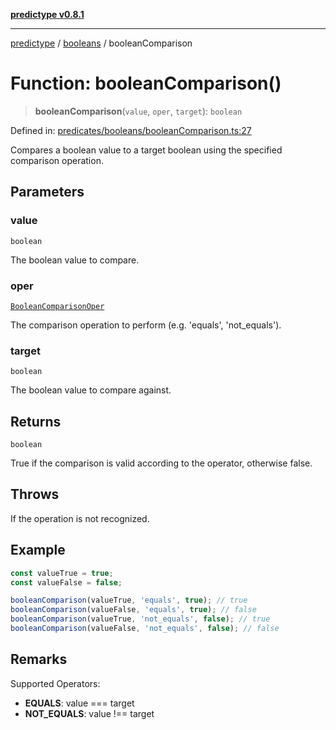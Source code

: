 [**predictype v0.8.1**](../../README.md)

***

[predictype](../../modules.md) / [booleans](../README.md) / booleanComparison

# Function: booleanComparison()

> **booleanComparison**(`value`, `oper`, `target`): `boolean`

Defined in: [predicates/booleans/booleanComparison.ts:27](https://github.com/maduhaime/predictype/blob/2310adbaccb6fbc00cdab8e345e79bd5b09e40f5/src/predicates/booleans/booleanComparison.ts#L27)

Compares a boolean value to a target boolean using the specified comparison operation.

## Parameters

### value

`boolean`

The boolean value to compare.

### oper

[`BooleanComparisonOper`](../enums/type-aliases/BooleanComparisonOper.md)

The comparison operation to perform (e.g. 'equals', 'not_equals').

### target

`boolean`

The boolean value to compare against.

## Returns

`boolean`

True if the comparison is valid according to the operator, otherwise false.

## Throws

If the operation is not recognized.

## Example

```ts
const valueTrue = true;
const valueFalse = false;

booleanComparison(valueTrue, 'equals', true); // true
booleanComparison(valueFalse, 'equals', true); // false
booleanComparison(valueTrue, 'not_equals', false); // true
booleanComparison(valueFalse, 'not_equals', false); // false
```

## Remarks

Supported Operators:
- **EQUALS**: value === target
- **NOT_EQUALS**: value !== target
